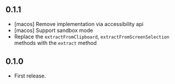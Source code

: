 ## 0.1.1

* [macos] Remove implementation via accessibility api
* [macos] Support sandbox mode
* Replace the `extractFromClipboard`, `extractFromScreenSelection` methods with the `extract` method

## 0.1.0

* First release.
